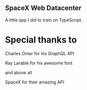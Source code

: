 ## SpaceX Web Datacenter

A little app I did to train on TypeScript.

# Special thanks to

Charles Omer for his GraphQL API

Ray Larable for his awesome font

and above all

SpaceX for their amazing API
